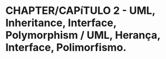 # CHAPTER/CAPíTULO 2 - UML, Inheritance, Interface, Polymorphism / UML, Herança, Interface, Polimorfismo.